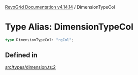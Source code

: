[RevoGrid Documentation v4.14.14](README.md) / DimensionTypeCol

# Type Alias: DimensionTypeCol

```ts
type DimensionTypeCol: "rgCol";
```

## Defined in

[src/types/dimension.ts:2](https://github.com/revolist/revogrid/blob/fdfe81f10fb07db00151f14190ac038aded766a8/src/types/dimension.ts#L2)
